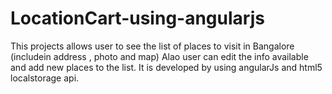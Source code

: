 # LocationCart-using-angularjs

This projects allows user to see the list of places to visit in Bangalore (includein address , photo and map)
Alao user can edit the info available and add new places to the list. It is developed by using angularJs and html5 localstorage api.

